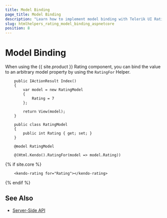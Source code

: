 ```yaml
---
title: Model Binding
page_title: Model Binding
description: "Learn how to implement model binding with Telerik UI Rating component for {{ site.framework }}."
slug: htmlhelpers_rating_model_binding_aspnetcore
position: 8
---
```


# Model Binding

When using the {{ site.product }} Rating component, you can bind the value to an arbitrary model property by using the `RatingFor` Helper.

```Controller
    public IActionResult Index()
    {
        var model = new RatingModel 
        {
            Rating = 7
        };

        return View(model);
    }
```
```Model
    public class RatingModel
    {
        public int Rating { get; set; }
    }
```
```HtmlHelper
    @model RatingModel

    @(Html.Kendo().RatingFor(model => model.Rating))
```
{% if site.core %}
```TagHelper
    <kendo-rating for="Rating"></kendo-rating>
```
{% endif %}


## See Also

* [Server-Side API](/api/rating)
